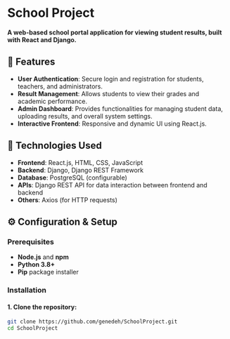 # School Project

**A web-based school portal application for viewing student results, built with React and Django.**

## 📌 Features
- **User Authentication**: Secure login and registration for students, teachers, and administrators.
- **Result Management**: Allows students to view their grades and academic performance.
- **Admin Dashboard**: Provides functionalities for managing student data, uploading results, and overall system settings.
- **Interactive Frontend**: Responsive and dynamic UI using React.js.

## 🔧 Technologies Used
- **Frontend**: React.js, HTML, CSS, JavaScript
- **Backend**: Django, Django REST Framework
- **Database**: PostgreSQL (configurable)
- **APIs**: Django REST API for data interaction between frontend and backend
- **Others**: Axios (for HTTP requests)

## ⚙️ Configuration & Setup

### Prerequisites
- **Node.js** and **npm**
- **Python 3.8+**
- **Pip** package installer

### Installation

#### 1. Clone the repository:
   ```bash
   git clone https://github.com/genedeh/SchoolProject.git
   cd SchoolProject

